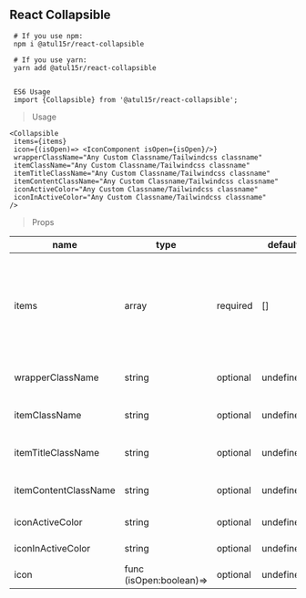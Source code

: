 ## React Collapsible


```
 # If you use npm:
 npm i @atul15r/react-collapsible

 # If you use yarn:
 yarn add @atul15r/react-collapsible


 ES6 Usage
 import {Collapsible} from '@atul15r/react-collapsible';

```


>Usage

```
<Collapsible 
 items={items}
 icon={(isOpen)=> <IconComponent isOpen={isOpen}/>}
 wrapperClassName="Any Custom Classname/Tailwindcss classname" 
 itemClassName="Any Custom Classname/Tailwindcss classname"
 itemTitleClassName="Any Custom Classname/Tailwindcss classname"
 itemContentClassName="Any Custom Classname/Tailwindcss classname"
 iconActiveColor="Any Custom Classname/Tailwindcss classname"
 iconInActiveColor="Any Custom Classname/Tailwindcss classname"
/>

```



>Props

| name                 | type                                     |          | default   | description                                                                                                       |
|----------------------|------------------------------------------|----------|-----------|-------------------------------------------------------------------------------------------------------------------|
| items                | array                                    | required | []        | it takes an array of object    eg:    {     key: number     title: string     content: string \| ReactNode   }[]  |
| wrapperClassName     | string                                   | optional | undefined | add any custom class you want                                                                                     |
| itemClassName        | string                                   | optional | undefined | add any custom class you want                                                                                     |
| itemTitleClassName   | string                                   | optional | undefined | add any custom class you want                                                                                     |
| itemContentClassName | string                                   | optional | undefined | add any custom class you want                                                                                     |
| iconActiveColor      | string                                   | optional | undefined | eg: gray/#039af4                                                                                                  |
| iconInActiveColor    | string                                   | optional | undefined | eg: gray/#039af4                                                                                                  |
| icon                 | func  (isOpen:boolean)=><IconComponent/> | optional | undefined |                                                                                                                   |